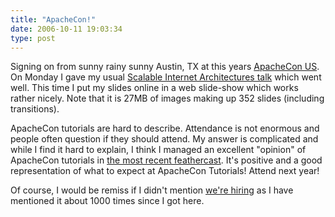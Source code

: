 ```yaml
---
title: "ApacheCon!"
date: 2006-10-11 19:03:34
type: post
---
```


<p> Signing on from <strikethrough>sunny</strikethrough> <strikethrough>rainy</strikethrough> sunny Austin, TX at this years <a href="http://www.us.apachecon.com/">ApacheCon US</a>.  On Monday I gave my usual <a href="http://omniti.com/talks/Scalable200610/show">Scalable Internet Architectures talk</a> which went well.  This time I put my slides online in a web slide-show which works rather nicely.  Note that it is 27MB of images making up 352 slides (including transitions). </p>  <p> ApacheCon tutorials are hard to describe.  Attendance is not enormous and people often question if they should attend.  My answer is complicated and while I find it hard to explain, I think I managed an excellent "opinion" of ApacheCon tutorials in <a href="http://feathercast.org/podcasts/feathercast_ep14.mp3 ">the most recent feathercast</a>.  It's positive and a good representation of what to expect at ApacheCon Tutorials!  Attend next year! </p>  <p> Of course, I would be remiss if I didn't mention <a href="http://omniti.com/people/jobs">we're hiring</a> as I have mentioned it about 1000 times since I got here. </p>
